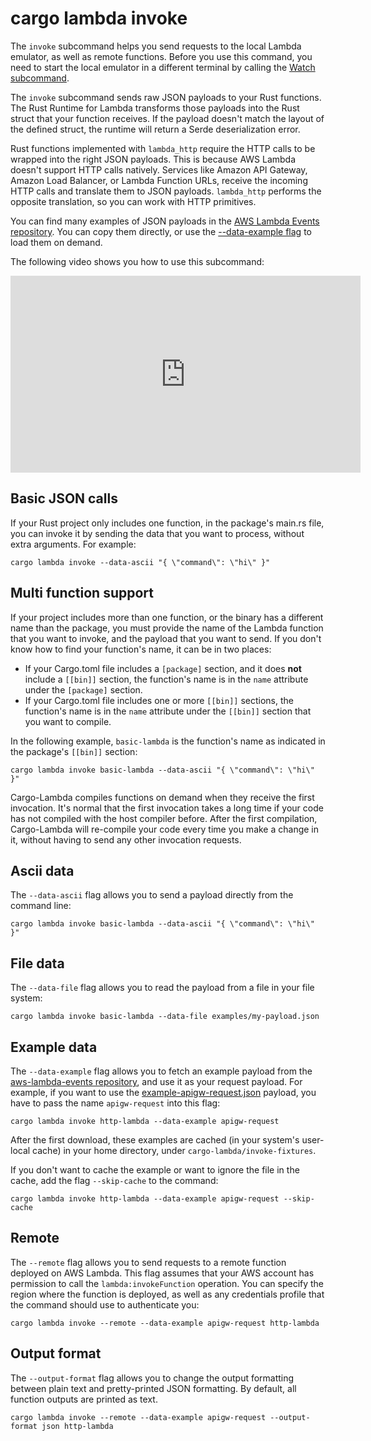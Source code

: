 # cargo lambda invoke

The `invoke` subcommand helps you send requests to the local Lambda emulator, as well as remote functions. Before you use this command, you need to start the local emulator in a different terminal by calling the [Watch subcommand](/commands/watch).

The `invoke` subcommand sends raw JSON payloads to your Rust functions. The Rust Runtime for Lambda transforms those payloads into the Rust struct that your function receives. If the payload doesn't match the layout of the defined struct, the runtime will return a Serde deserialization error.

Rust functions implemented with `lambda_http` require the HTTP calls to be wrapped into the right JSON payloads. This is because AWS Lambda doesn't support HTTP calls natively. Services like Amazon API Gateway, Amazon Load Balancer, or Lambda Function URLs, receive the incoming HTTP calls and translate them to JSON payloads. `lambda_http` performs the opposite translation, so you can work with HTTP primitives.

You can find many examples of JSON payloads in the [AWS Lambda Events repository](https://github.com/calavera/aws-lambda-events/tree/main/src/fixtures). You can copy them directly, or use the [--data-example flag](/commands/invoke.html#example-data) to load them on demand.

The following video shows you how to use this subcommand:

<iframe width="560" height="315" src="https://www.youtube.com/embed/2MAuMihVlO0" title="YouTube video player" frameborder="0" allow="accelerometer; autoplay; clipboard-write; encrypted-media; gyroscope; picture-in-picture; web-share" allowfullscreen></iframe>

## Basic JSON calls

If your Rust project only includes one function, in the package's main.rs file, you can invoke it by sending the data that you want to process, without extra arguments. For example:

```
cargo lambda invoke --data-ascii "{ \"command\": \"hi\" }"
```

## Multi function support

If your project includes more than one function, or the binary has a different name than the package, you must provide the name of the Lambda function that you want to invoke, and the payload that you want to send. If you don't know how to find your function's name, it can be in two places:

- If your Cargo.toml file includes a `[package]` section, and it does **not** include a `[[bin]]` section, the function's name is in the `name` attribute under the `[package]` section.
- If your Cargo.toml file includes one or more `[[bin]]` sections, the function's name is in the `name` attribute under the `[[bin]]` section that you want to compile.

In the following example, `basic-lambda` is the function's name as indicated in the package's `[[bin]]` section:

```
cargo lambda invoke basic-lambda --data-ascii "{ \"command\": \"hi\" }"
```

Cargo-Lambda compiles functions on demand when they receive the first invocation. It's normal that the first invocation takes a long time if your code has not compiled with the host compiler before. After the first compilation, Cargo-Lambda will re-compile your code every time you make a change in it, without having to send any other invocation requests.

## Ascii data

The `--data-ascii` flag allows you to send a payload directly from the command line:

```
cargo lambda invoke basic-lambda --data-ascii "{ \"command\": \"hi\" }"
```

## File data

The `--data-file` flag allows you to read the payload from a file in your file system:

```
cargo lambda invoke basic-lambda --data-file examples/my-payload.json
```

## Example data

The `--data-example` flag allows you to fetch an example payload from the [aws-lambda-events repository](https://github.com/awslabs/aws-lambda-rust-runtime/tree/main/lambda-events), and use it as your request payload. For example, if you want to use the [example-apigw-request.json](https://github.com/awslabs/aws-lambda-rust-runtime/tree/main/lambda-events/src/fixtures/example-apigw-request.json) payload, you have to pass the name `apigw-request` into this flag:

```
cargo lambda invoke http-lambda --data-example apigw-request
```

After the first download, these examples are cached (in your system's user-local cache) in your home directory, under `cargo-lambda/invoke-fixtures`.

If you don't want to cache the example or want to ignore the file in the cache, add the flag `--skip-cache` to the command:

```
cargo lambda invoke http-lambda --data-example apigw-request --skip-cache
```

## Remote

The `--remote` flag allows you to send requests to a remote function deployed on AWS Lambda. This flag assumes that your AWS account has permission to call the `lambda:invokeFunction` operation. You can specify the region where the function is deployed, as well as any credentials profile that the command should use to authenticate you:

```
cargo lambda invoke --remote --data-example apigw-request http-lambda
```

## Output format

The `--output-format` flag allows you to change the output formatting between plain text and pretty-printed JSON formatting. By default, all function outputs are printed as text.

```
cargo lambda invoke --remote --data-example apigw-request --output-format json http-lambda
```

